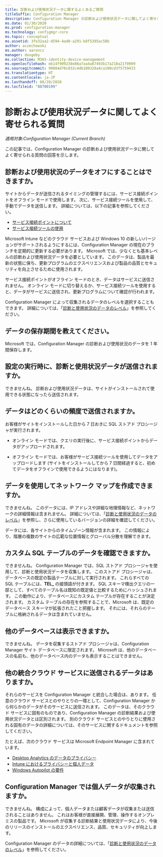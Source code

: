 ```yaml
---
title: 診断および使用状況データに関するよくあるご質問
titleSuffix: Configuration Manager
description: Configuration Manager の診断および使用状況データに関してよく寄せられる質問
ms.date: 01/30/2020
ms.prod: configuration-manager
ms.technology: configmgr-core
ms.topic: conceptual
ms.assetid: 3fe32aa2-d594-4ad0-a291-b8f5395ac50b
author: aczechowski
ms.author: aaroncz
manager: dougeby
ms.collection: M365-identity-device-management
ms.openlocfilehash: eb14f909238e86a7aa4a87493b17a218a21f0909
ms.sourcegitcommit: 99084d70c032c4db109328a4ca100cd3f5759433
ms.translationtype: HT
ms.contentlocale: ja-JP
ms.lasthandoff: 08/20/2020
ms.locfileid: "88700199"
---
```

# <a name="frequently-asked-questions-about-diagnostics-and-usage-data"></a>診断および使用状況データに関してよく寄せられる質問

*適用対象:Configuration Manager (Current Branch)*

この記事では、Configuration Manager の診断および使用状況データに関してよく寄せられる質問の回答を示します。

## <a name="can-i-turn-off-diagnostic-and-usage-data"></a><a name="bkmk_off"></a> 診断および使用状況のデータをオフにすることはできますか。

サイトからデータが送信されるタイミングの管理するには、サービス接続ポイントをオフライン モードで使用します。 次に、サービス接続ツールを使用して、手動でデータを送信します。 詳細については、以下の記事を参照してください。

- [サービス接続ポイントについて](../../servers/deploy/configure/about-the-service-connection-point.md)
- [サービス接続ツールの使用](../../servers/manage/use-the-service-connection-tool.md)

Microsoft Intune などのクラウド サービスおよび Windows 10 の新しいバージョンがサポートされるようにするには、Configuration Manager の現在のブランチを定期的に更新する必要があります。 Microsoft では、少なくとも基本レベルの診断および使用状況データを必要としています。 このデータは、製品を最新の状態に保ち、更新プログラムのエクスペリエンスおよび製品の品質とセキュリティを向上させるために使用されます。

サービス接続ポイントがオフライン モードのとき、データはサービスに送信されません。 オンライン モードに切り替えるか、サービス接続ツールを使用すると、データがサービスに送信され、更新プログラムについて確認が行われます。

Configuration Manager によって収集されるデータのレベルを選択することもできます。 詳細については、「[診断と使用状況のデータのレベル](levels-overview.md)」を参照してください。

## <a name="what-is-the-data-retention-period"></a><a name="bkmk_retention"></a> データの保存期間を教えてください。

Microsoft では、Configuration Manager の診断および使用状況のデータを 1 年間保存します。

## <a name="is-diagnostics-and-usage-data-sent-when-setup-runs"></a><a name="bkmk_update"></a> 設定の実行時に、診断と使用状況データが送信されますか。

できませんね。 診断および使用状況データは、サイトがインストールされて使用できる状態になったら送信されます。

## <a name="how-frequently-is-the-data-sent"></a><a name="bkmk_frequency"></a> データはどのくらいの頻度で送信されますか。

お客様がサイトをインストールした日から 7 日おきに SQL ストアド プロシージャが実行されます。

- オンライン モードでは、クエリの実行後に、サービス接続ポイントからデータがアップロードされます。

- オフライン モードでは、お客様がサービス接続ツールを使用してデータをアップロードします (サイトをインストールしてから 7 日間経過すると、初めてデータをオフラインで使用できるようにはなります)。  

## <a name="can-the-data-be-used-to-form-a-network-map"></a><a name="bkmk_network"></a> データを使用してネットワーク マップを作成できますか。

できませんね。 このデータには、IP アドレスや詳細な地理情報など、ネットワークの詳細情報は含まれません。 詳細については、「[診断と使用状況のデータのレベル](levels-overview.md#bkmk_versions)」を参照し、さらに使用しているバージョンの詳細を確認してください。

データには、各サイトからのタイムゾーン情報が含まれます。 この情報により、階層の複数のサイトの広範な位置情報とグローバル分散を理解できます。

## <a name="can-you-see-data-in-custom-sql-tables"></a><a name="bkmk_tables"></a> カスタム SQL テーブルのデータを確認できますか。

できませんね。 Configuration Manager では、SQL ストアド プロシージャを使用して、診断と使用状況データを収集します。 このストアド プロシージャは、データベースの既定の製品テーブルに対して実行されます。 これらすべての SQL テーブルには、**TEL_** の接頭語が付きます。 SQL スキーマ検出クエリの一部として、すべてのテーブル名は既知の既定値と比較するためにハッシュされます。 この動作により、データベースにカスタム テーブルが存在することが決定されます。 カスタム テーブルの存在を参照することで、Microsoft は、既定のデータベース スキーマが拡張されたこと把握します。 それには、それらのテーブルに格納されるデータは含まれていません。

## <a name="can-you-see-other-databases"></a><a name="bkmk_databases"></a> 他のデータベースは表示できますか。

できませんね。 データを収集するストアド プロシージャは、Configuration Manager サイト データベースに限定されます。 Microsoft は、他のデータベースの名前も、他のデータベース内のデータも表示することはできません。

## <a name="is-any-data-sent-to-other-integrated-cloud-services"></a><a name="bkmk_cloud"></a> 他の統合クラウド サービスに送信されるデータはありますか。

それらのサービスを Configuration Manager と統合した場合は、あります。 任意のクラウド サービスとのやりとりの一環として、Configuration Manager から何らかのデータがそのサービスに送信されます。 このデータは、そのクラウド サービスに固有のものであり、Configuration Manager の診断結果および使用状況データとは区別されます。 別のクラウド サービスとのやりとりに使用される固有のデータの詳細については、そのサービスに関するドキュメントを参照してください。

たとえば、次のクラウド サービスは Microsoft Endpoint Manager に含まれています。

- [Desktop Analytics のデータのプライバシー](../../../desktop-analytics/privacy.md)
- [Intune におけるプライバシーと個人データ](/intune/protect/privacy-personal-data)
- [Windows Autopilot の要件](/windows/deployment/windows-autopilot/windows-autopilot-requirements)

## <a name="does-configuration-manager-collect-any-personal-data"></a><a name="bkmk_personal"></a> Configuration Manager では個人データが収集されますか。

できませんね。 構成によって、個人データまたは顧客データが収集または送信されることはありません。 これはお客様が直接展開、管理、操作するオンプレミスの製品です。 Microsoft が収集する診断結果と使用状況データにより、今後のリリースのインストールのエクスペリエンス、品質、セキュリティが向上します。

Configuration Manager のデータの詳細については、「[診断と使用状況のデータのレベル](levels-overview.md)」を参照してください。